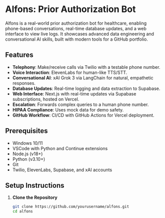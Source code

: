 # Alfons: Prior Authorization Bot

Alfons is a real-world prior authorization bot for healthcare, enabling phone-based conversations, real-time database updates, and a web interface to view live logs. It showcases advanced data engineering and conversational AI skills, built with modern tools for a GitHub portfolio.

## Features
- **Telephony**: Make/receive calls via Twilio with a testable phone number.
- **Voice Interaction**: ElevenLabs for human-like TTS/STT.
- **Conversational AI**: xAI Grok 3 via LangChain for natural, empathetic responses.
- **Database Updates**: Real-time logging and data extraction to Supabase.
- **Web Interface**: Next.js with real-time updates via Supabase subscriptions, hosted on Vercel.
- **Escalation**: Forwards complex queries to a human phone number.
- **HIPAA Compliance**: Uses mock data for demo safety.
- **GitHub Workflow**: CI/CD with GitHub Actions for Vercel deployment.

## Prerequisites
- Windows 10/11
- VSCode with Python and Continue extensions
- Node.js (v18+)
- Python (v3.10+)
- Git
- Twilio, ElevenLabs, Supabase, and xAI accounts

## Setup Instructions

1. **Clone the Repository**
   ```bash
   git clone https://github.com/yourusername/alfons.git
   cd alfons